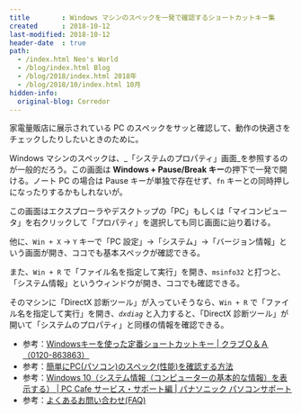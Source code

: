 ```yaml
---
title        : Windows マシンのスペックを一発で確認するショートカットキー集
created      : 2018-10-12
last-modified: 2018-10-12
header-date  : true
path:
  - /index.html Neo's World
  - /blog/index.html Blog
  - /blog/2018/index.html 2018年
  - /blog/2018/10/index.html 10月
hidden-info:
  original-blog: Corredor
---
```


家電量販店に展示されている PC のスペックをサッと確認して、動作の快適さをチェックしたりしたいときのために。

Windows マシンのスペックは、_「システムのプロパティ」画面_を参照するのが一般的だろう。この画面は **Windows + Pause/Break キー**の押下で一発で開ける。ノート PC の場合は Pause キーが単独で存在せず、`fn` キーとの同時押しになったりするかもしれないが。

この画面はエクスプローラやデスクトップの「PC」もしくは「マイコンピュータ」を右クリックして「プロパティ」を選択しても同じ画面に辿り着ける。

他に、`Win + X` → `Y` キーで「PC 設定」→「システム」→「バージョン情報」という画面が開き、ココでも基本スペックが確認できる。

また、`Win + R` で「ファイル名を指定して実行」を開き、`msinfo32` と打つと、「システム情報」というウィンドウが開き、ココでも確認できる。

そのマシンに「DirectX 診断ツール」が入っていそうなら、`Win + R` で「ファイル名を指定して実行」を開き、_`dxdiag`_ と入力すると、「DirectX 診断ツール」が開いて「システムのプロパティ」と同様の情報を確認できる。

- 参考：[Windowsキーを使った定番ショートカットキー | クラブＱ＆Ａ（0120-863863）](https://www.clubqa.com/main/?p=316)
- 参考：[簡単にPC(パソコン)のスペック(性能)を確認する方法](https://www.haruru29.net/blog/post-4182/)
- 参考：[Windows 10（システム情報（コンピューターの基本的な情報）を表示する） | PC Cafe サービス・サポート編 | パナソニック パソコンサポート](https://askpc.panasonic.co.jp/beginner/guide/ten07/7012.html)
- 参考：[よくあるお問い合わせ(FAQ)](https://secure.gungho.jp/faq/faqdetail.aspx?id=7c3c2e9a-2b87-42b5-a83f-845e40593617)
